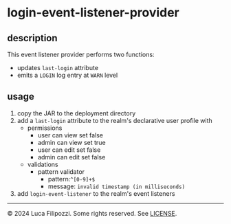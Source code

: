 # login-event-listener-provider

## description

This event listener provider performs two functions:
- updates `last-login` attribute
- emits a `LOGIN` log entry at `WARN` level

## usage

1. copy the JAR to the deployment directory
2. add a `last-login` attribute to the realm's declarative user profile with
   - permissions
     - user can view set false
     - admin can view set true
     - user can edit set false
     - admin can edit set false
   - validations
     - pattern validator
       - pattern:`^[0-9]+$`
       - message: `invalid timestamp (in milliseconds)`
3. add `login-event-listener` to the realm's event listeners

---

© 2024 Luca Filipozzi. Some rights reserved. See [LICENSE][license].

[license]: https://github.com/LucaFilipozzi/keycloak-extensions/blob/main/LICENSE.md
